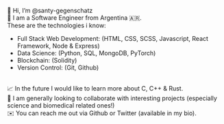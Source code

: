 👋 Hi, I’m @santy-gegenschatz </br>
👀 I am a Software Engineer from Argentina 🇦🇷. </br>
These are the technologies i know: 
- Full Stack Web Development: (HTML, CSS, SCSS, Javascript, React Framework, Node & Express)
- Data Science: (Python, SQL, MongoDB, PyTorch)
- Blockchain: (Solidity)
- Version Control: (Git, Github)
</br>
📈 In the future I would like to learn more about C, C++ & Rust. </br>
🤙 I am generally looking to collaborate with interesting projects (especially science and biomedical related ones!) </br>
✉️ You can reach me out via Github or Twitter (available in my bio).
<!---
santy-gegenschatz/santy-gegenschatz is a ✨ special ✨ repository because its `README.md` (this file) appears on your GitHub profile.
You can click the Preview link to take a look at your changes.
--->
